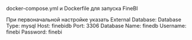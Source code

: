 docker-compose.yml и Dockerfile для запуска FineBI

При первоначальной настройке указать External Database:
Database Type: mysql
Host: finebidb
Port: 3306
Database Name: finedb
Username: finebi
Password: finebi
